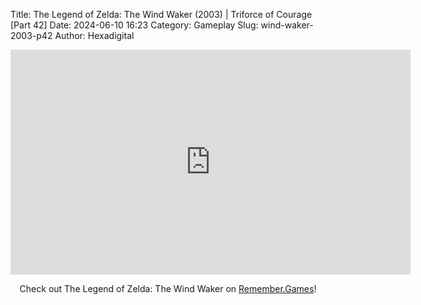 Title: The Legend of Zelda: The Wind Waker (2003) | Triforce of Courage [Part 42]
Date: 2024-06-10 16:23
Category: Gameplay
Slug: wind-waker-2003-p42
Author: Hexadigital

<center><iframe src="https://www.youtube.com/embed/c_actMH2ams?feature=oembed" allow="accelerometer; autoplay; encrypted-media; gyroscope; picture-in-picture" width="640" height="360" frameborder="0"></iframe>

Check out The Legend of Zelda: The Wind Waker on [Remember.Games](https://remember.games/game/1462/the-legend-of-zelda-the-wind-waker/)!</center>